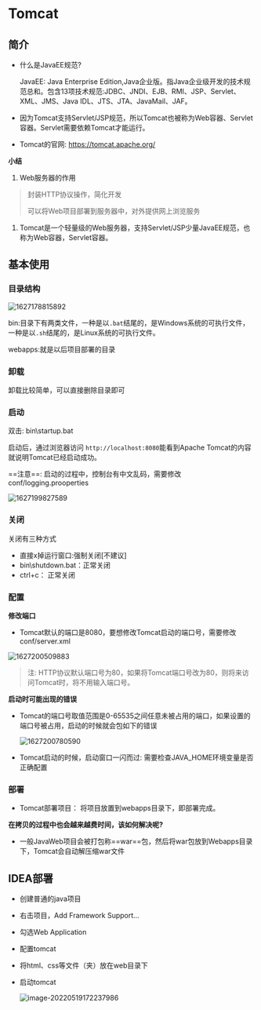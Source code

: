 # Tomcat

## 简介

*   什么是JavaEE规范?

    JavaEE: Java Enterprise Edition,Java企业版。指Java企业级开发的技术规范总和。包含13项技术规范\:JDBC、JNDI、EJB、RMI、JSP、Servlet、XML、JMS、Java IDL、JTS、JTA、JavaMail、JAF。

*   因为Tomcat支持Servlet/JSP规范，所以Tomcat也被称为Web容器、Servlet容器。Servlet需要依赖Tomcat才能运行。

*   Tomcat的官网: <https://tomcat.apache.org/>

**小结**

1.  Web服务器的作用

> 封装HTTP协议操作，简化开发
>
> 可以将Web项目部署到服务器中，对外提供网上浏览服务

1.  Tomcat是一个轻量级的Web服务器，支持Servlet/JSP少量JavaEE规范，也称为Web容器，Servlet容器。

## 基本使用

### 目录结构

![1627178815892](http://minio.botuer.com\003JavaWeb\黑马\day08-HTTP\&Tomcat\&Servlet\ppt\assets\1627178815892.png)

bin:目录下有两类文件，一种是以`.bat`结尾的，是Windows系统的可执行文件，一种是以`.sh`结尾的，是Linux系统的可执行文件。

webapps:就是以后项目部署的目录

### 卸载

卸载比较简单，可以直接删除目录即可

### 启动

双击: bin\startup.bat

启动后，通过浏览器访问 `http://localhost:8080`能看到Apache Tomcat的内容就说明Tomcat已经启动成功。

==注意==: 启动的过程中，控制台有中文乱码，需要修改conf/logging.prooperties

![1627199827589](http://minio.botuer.com\003JavaWeb\黑马\day08-HTTP\&Tomcat\&Servlet\ppt\assets\1627199827589.png)

### 关闭

关闭有三种方式

*   直接x掉运行窗口:强制关闭\[不建议]
*   bin\shutdown.bat：正常关闭
*   ctrl+c： 正常关闭

### 配置

**修改端口**

*   Tomcat默认的端口是8080，要想修改Tomcat启动的端口号，需要修改 conf/server.xml

![1627200509883](http://minio.botuer.com\003JavaWeb\黑马\day08-HTTP\&Tomcat\&Servlet\ppt\assets\1627200509883.png)

> 注: HTTP协议默认端口号为80，如果将Tomcat端口号改为80，则将来访问Tomcat时，将不用输入端口号。

**启动时可能出现的错误**

*   Tomcat的端口号取值范围是0-65535之间任意未被占用的端口，如果设置的端口号被占用，启动的时候就会包如下的错误

    ![1627200780590](http://minio.botuer.com\003JavaWeb\黑马\day08-HTTP\&Tomcat\&Servlet\ppt\assets\1627200780590.png)

*   Tomcat启动的时候，启动窗口一闪而过: 需要检查JAVA\_HOME环境变量是否正确配置

### 部署

*   Tomcat部署项目： 将项目放置到webapps目录下，即部署完成。

**在拷贝的过程中也会越来越费时间，该如何解决呢?**

*   一般JavaWeb项目会被打包称==war==包，然后将war包放到Webapps目录下，Tomcat会自动解压缩war文件

## IDEA部署

*   创建普通的java项目

*   右击项目，Add Framework Support...

*   勾选Web Application

*   配置tomcat

*   将html、css等文件（夹）放在web目录下

*   启动tomcat

    ![image-20220519172237986](http://minio.botuer.com\AppData\Roaming\Typora\typora-user-images\image-20220519172237986.png)

